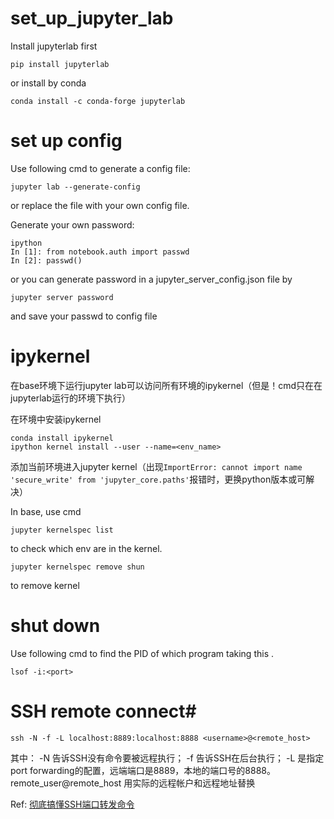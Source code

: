 # set_up_jupyter_lab
Install jupyterlab first
```
pip install jupyterlab
```
or install by conda
```
conda install -c conda-forge jupyterlab
```
# set up config
Use following cmd to generate a config file:
```
jupyter lab --generate-config
```
or replace the file with your own config file.

Generate your own password:
```
ipython
In [1]: from notebook.auth import passwd
In [2]: passwd()
```
or you can generate password in a jupyter_server_config.json file by
```
jupyter server password
```
and save your passwd to config file

# ipykernel
在base环境下运行jupyter lab可以访问所有环境的ipykernel（但是！cmd只在在jupyterlab运行的环境下执行）

在环境中安装ipykernel
```
conda install ipykernel
ipython kernel install --user --name=<env_name>
```
添加当前环境进入jupyter kernel（出现```ImportError: cannot import name 'secure_write' from 'jupyter_core.paths'```报错时，更换python版本或可解决）

In base, use cmd
```
jupyter kernelspec list
```
to check which env are in the kernel.
```
jupyter kernelspec remove shun
```
to remove kernel

# shut down
Use following cmd to find the PID of which program taking this <port>.
```
lsof -i:<port>
```

# SSH remote connect#
```
ssh -N -f -L localhost:8889:localhost:8888 <username>@<remote_host>
```
其中： -N 告诉SSH没有命令要被远程执行； -f 告诉SSH在后台执行； -L 是指定port forwarding的配置，远端端口是8889，本地的端口号的8888。remote_user@remote_host 用实际的远程帐户和远程地址替换

Ref: [彻底搞懂SSH端口转发命令](https://zhuanlan.zhihu.com/p/148825449)

